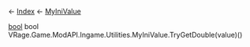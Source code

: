 ← [Index](Api-Index) ← [MyIniValue](VRage.Game.ModAPI.Ingame.Utilities.MyIniValue)

[bool](System.Boolean) bool VRage.Game.ModAPI.Ingame.Utilities.MyIniValue.TryGetDouble(value)()